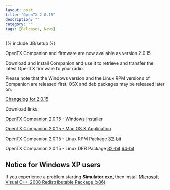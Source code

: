 ```yaml
---
layout: post
title: "OpenTX 2.0.15"
description: ""
category: ""
tags: [Releases, News]
---
```

{% include JB/setup %}

OpenTX Companion and firmware are now available as version 2.0.15.
 
Download and install Companion and use it to retrieve and transfer the latest OpenTX firmware to your radio.

Please note that the Windows version and the Linux RPM versions of Companion are released first. OSX and deb packages may be released later on.

[Changelog for 2.0.15](https://github.com/opentx/opentx/releases/tag/2.0.15)

Download links:

[OpenTX Companion 2.0.15 - Windows Installer](http://downloads-20.open-tx.org/companion/companionInstall_2.0.15.exe)

[OpenTX Companion 2.0.15 - Mac OS X Application](http://downloads-20.open-tx.org/companion/companion-macosx-2.0.15.dmg)

OpenTX Companion 2.0.15 - Linux RPM Package [32-bit](http://downloads-20.open-tx.org/companion/companion-2.0.15-i686.rpm)

OpenTX Companion 2.0.15 - Linux DEB Package [32-bit](http://downloads-20.open-tx.org/companion/companion_2.0.15_i386.deb) [64-bit](http://downloads-20.open-tx.org/companion/companion_2.0.15_amd64.deb)

## Notice for Windows XP users
If you experience a problem starting **Simulator.exe**, then install [Microsoft Visual C++ 2008 Redistributable Package (x86)](http://www.microsoft.com/en-us/download/details.aspx?id=29)
